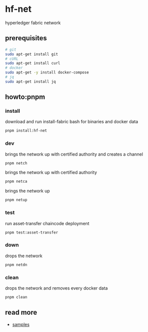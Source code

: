 # hf-net

hyperledger fabric network

## prerequisites

```sh
# git
sudo apt-get install git
# cURL
sudo apt-get install curl
# docker
sudo apt-get -y install docker-compose
# jq
sudo apt-get install jq
```

## howto:pnpm

### install

download and run install-fabric bash for binaries and docker data

```sh
pnpm install:hf-net
```

### dev

brings the network up with certified authority and creates a channel

```sh
pnpm netch
```

brings the network up with certified authority

```sh
pnpm netca
```

brings the network up

```sh
pnpm netup
```

### test

run asset-transfer chaincode deployment

```sh
pnpm test:asset-transfer
```

### down

drops the network

```sh
pnpm netdn
```

### clean

drops the network and removes every docker data

```sh
pnpm clean
```

## read more

- [samples](src/samples/readme.md)

